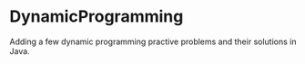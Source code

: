 # DynamicProgramming

Adding a few dynamic programming practive problems and their solutions in Java. 
